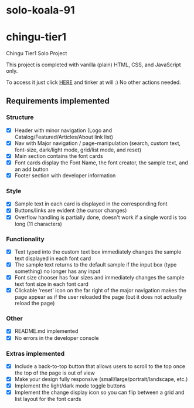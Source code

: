 # solo-koala-91

# chingu-tier1
Chingu Tier1 Solo Project

This project is completed with vanilla (plain) HTML, CSS, and JavaScript only.

To access it just click [HERE](https://marcosme.github.io/chingu-tier1/) and tinker at will :)
No other actions needed.

## Requirements implemented

### Structure
- [x] Header with minor navigation (Logo and Catalog/Featured/Articles/About link list)
- [x] Nav with Major navigation / page-manipulation (search, custom text, font-size, dark/light mode, grid/list mode, and reset)
- [x] Main section contains the font cards
- [x] Font cards display the Font Name, the font creator, the sample text, and an add button
- [x] Footer section with developer information

### Style
- [x] Sample text in each card is displayed in the corresponding font
- [x] Buttons/links are evident (the cursor changes)
- [x] Overflow handling is partially done, doesn't work if a single word is too long (11 characters)

### Functionality
- [x] Text typed into the custom text box immediately changes the sample text displayed in each font card
- [x] The sample text returns to the default sample if the input box (type something) no longer has any input
- [x] Font size chooser has four sizes and immediately changes the sample text font size in each font card
- [x] Clickable 'reset' icon on the far right of the major navigation makes the page appear as if the user reloaded the page (but it does not actually reload the page)

### Other
- [x] README.md implemented
- [x] No errors in the developer console

### Extras implemented
- [x] Include a back-to-top button that allows users to scroll to the top once the top of the page is out of view
- [x] Make your design fully responsive (small/large/portrait/landscape, etc.)
- [x] Implement the light/dark mode toggle buttons
- [x] Implement the change display icon so you can flip between a grid and list layout for the font cards

